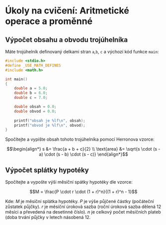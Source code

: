 # Úkoly na cvičení: Aritmetické operace a proměnné

## Výpočet obsahu a obvodu trojúhelníka

Máte trojúhelník definovaný delkami stran `a`,`b`, `c` a výchozí kód funkce `main`:

```cpp
#include <stdio.h>
#define _USE_MATH_DEFINES
#include <math.h>

int main()
{
    double a = 5.0;
    double b = 6.0;
    double c = 7.0;

    double obsah = 0.0;
    double obvod = 0.0;
 
    printf("obsah je %lf\n", obsah);
    printf("obvod je %lf\n", obvod);
}
```

Spočítejte a vypište obsah tohoto trojúhelníka pomocí Herronova vzorce:

$$\begin{align*}
s &= \frac{a + b + c}{2} \\
\text{area} &= \sqrt{s \cdot (s - a) \cdot (s - b) \cdot (s - c)}
\end{align*}$$

## Výpočet splátky hypotéky

Spočítejte a vypošte výši měsíční spátky hypotéky dle vzorce:

$$M = \frac{P \cdot r \cdot (1 + r)^n}{(1 + r)^n - 1}$$

Kde:
*M* je měsíční splátka hypotéky.
*P* je výše půjčené částky (počáteční zůstatek půjčky).
*r* je měsíční úroková sazba (roční úroková sazba dělená 12 měsíci a převedená na desetinné číslo).
*n* je celkový počet měsíčních plateb (doba trvání půjčky v letech násobená 12.




